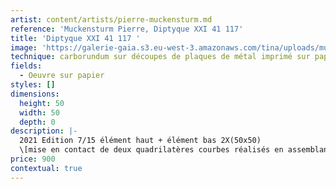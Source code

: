```yaml
---
artist: content/artists/pierre-muckensturm.md
reference: 'Muckensturm Pierre, Diptyque XXI 41 117'
title: 'Diptyque XXI 41 117 '
image: 'https://galerie-gaia.s3.eu-west-3.amazonaws.com/tina/uploads/muckensturm-pierre/pierre. muckensturm-XXI 41 117-50x50-gravure-es.jpg'
technique: carborundum sur découpes de plaques de métal imprimé sur papier BFK Rives 250 g/m2 margé
fields:
  - Oeuvre sur papier
styles: []
dimensions:
  height: 50
  width: 50
  depth: 0
description: |-
  2021 Edition 7/15 élément haut + élément bas 2X(50x50)  
  \[mise en contact de deux quadrilatères courbes réalisés en assemblant deux angles avec entas positionnés à -2,2°/0°/+2,2°\]
price: 900
contextual: true
---
```


